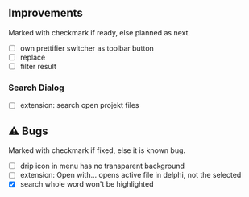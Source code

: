 <!--

Version:     v3.3.0-beta
PrevVersion: v3.2.0-beta

Help Formatting:
https://docs.github.com/en/get-started/writing-on-github/getting-started-with-writing-and-formatting-on-github/basic-writing-and-formatting-syntax, 
https://github.com/ikatyang/emoji-cheat-sheet/blob/master/README.md)

### :mag: Search Dialog
# + new feature
# + new feature
 
### :warning: Bug Fixes
#* bug

# TODO
# - Change Readme.md 
# - Change Deploy-Description.md 
# - Change file and product version in every projects for ALL CONFIGURATION!
# - Commit and push all changes
# - Run deploy script by pushing Ctrl+Shift+T in VSCode
-->

## Improvements 
Marked with checkmark if ready, else planned as next.
- [ ] own prettifier switcher as toolbar button
- [ ] replace 
- [ ] filter result
<!-- #### :mag: Search Dialog -->

### Search Dialog
- [ ] extension: search open projekt files

## :warning: Bugs 
Marked with checkmark if fixed, else it is known bug.
- [ ] drip icon in menu has no transparent background
- [ ] extension: Open with... opens active file in delphi, not the selected
- [x] search whole word won't be highlighted 